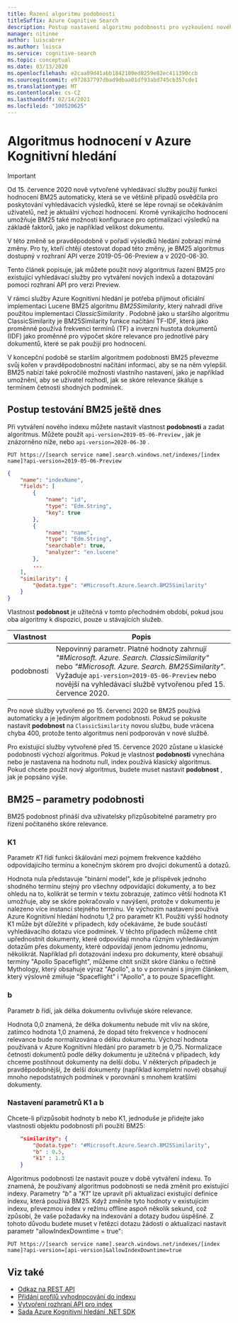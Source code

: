```yaml
---
title: Řazení algoritmu podobnosti
titleSuffix: Azure Cognitive Search
description: Postup nastavení algoritmu podobnosti pro vyzkoušení nového algoritmu podobnosti pro řazení
manager: nitinme
author: luiscabrer
ms.author: luisca
ms.service: cognitive-search
ms.topic: conceptual
ms.date: 03/13/2020
ms.openlocfilehash: e2caa09d41abb1842100ed8259e82ec411390ccb
ms.sourcegitcommit: e972837797dbad9dbaa01df93abd745cb357cde1
ms.translationtype: MT
ms.contentlocale: cs-CZ
ms.lasthandoff: 02/14/2021
ms.locfileid: "100520625"
---
```

# <a name="ranking-algorithm-in-azure-cognitive-search"></a>Algoritmus hodnocení v Azure Kognitivní hledání

> [!IMPORTANT]
> Od 15. července 2020 nově vytvořené vyhledávací služby použijí funkci hodnocení BM25 automaticky, která se ve většině případů osvědčila pro poskytování vyhledávacích výsledků, které se lépe rovnají se očekáváním uživatelů, než je aktuální výchozí hodnocení. Kromě vynikajícího hodnocení umožňuje BM25 také možnosti konfigurace pro optimalizaci výsledků na základě faktorů, jako je například velikost dokumentu.  
>
> V této změně se pravděpodobně v pořadí výsledků hledání zobrazí mírné změny. Pro ty, kteří chtějí otestovat dopad této změny, je BM25 algoritmus dostupný v rozhraní API verze 2019-05-06-Preview a v 2020-06-30.  

Tento článek popisuje, jak můžete použít nový algoritmus řazení BM25 pro existující vyhledávací služby pro vytváření nových indexů a dotazování pomocí rozhraní API pro verzi Preview.

V rámci služby Azure Kognitivní hledání je potřeba přijmout oficiální implementaci Lucene BM25 algoritmu *BM25Similarity*, který nahradí dříve použitou implementaci *ClassicSimilarity* . Podobně jako u staršího algoritmu ClassicSimilarity je BM25Similarity funkce načítání TF-IDF, která jako proměnné používá frekvenci termínů (TF) a inverzní hustota dokumentů (IDF) jako proměnné pro výpočet skóre relevance pro jednotlivé páry dokumentů, které se pak použijí pro hodnocení. 

V koncepční podobě se starším algoritmem podobnosti BM25 převezme svůj kořen v pravděpodobnostní načítání informací, aby se na něm vylepšil. BM25 nabízí také pokročilé možnosti vlastního nastavení, jako je například umožnění, aby se uživatel rozhodl, jak se skóre relevance škáluje s termínem četnosti shodných podmínek.

## <a name="how-to-test-bm25-today"></a>Postup testování BM25 ještě dnes

Při vytváření nového indexu můžete nastavit vlastnost **podobnosti** a zadat algoritmus. Můžete použít `api-version=2019-05-06-Preview` , jak je znázorněno níže, nebo `api-version=2020-06-30` .

```http
PUT https://[search service name].search.windows.net/indexes/[index name]?api-version=2019-05-06-Preview
```

```json  
{
    "name": "indexName",
    "fields": [
        {
            "name": "id",
            "type": "Edm.String",
            "key": true
        },
        {
            "name": "name",
            "type": "Edm.String",
            "searchable": true,
            "analyzer": "en.lucene"
        },
        ...
    ],
    "similarity": {
        "@odata.type": "#Microsoft.Azure.Search.BM25Similarity"
    }
}
```

Vlastnost **podobnost** je užitečná v tomto přechodném období, pokud jsou oba algoritmy k dispozici, pouze u stávajících služeb. 

| Vlastnost | Popis |
|----------|-------------|
| podobnosti | Nepovinný parametr. Platné hodnoty zahrnují *"#Microsoft. Azure. Search. ClassicSimilarity"* nebo *"#Microsoft. Azure. Search. BM25Similarity"*. <br/> Vyžaduje `api-version=2019-05-06-Preview` nebo novější na vyhledávací službě vytvořenou před 15. července 2020. |

Pro nové služby vytvořené po 15. červenci 2020 se BM25 používá automaticky a je jediným algoritmem podobnosti. Pokud se pokusíte nastavit **podobnost** na `ClassicSimilarity` novou službu, bude vrácena chyba 400, protože tento algoritmus není podporován v nové službě.

Pro existující služby vytvořené před 15. července 2020 zůstane u klasické podobnosti výchozí algoritmus. Pokud je vlastnost **podobnosti** vynechána nebo je nastavena na hodnotu null, index používá klasický algoritmus. Pokud chcete použít nový algoritmus, budete muset nastavit **podobnost** , jak je popsáno výše.

## <a name="bm25-similarity-parameters"></a>BM25 – parametry podobnosti

BM25 podobnost přináší dva uživatelsky přizpůsobitelné parametry pro řízení počítaného skóre relevance.

### <a name="k1"></a>K1

Parametr *K1* řídí funkci škálování mezi pojmem frekvence každého odpovídajícího termínu a konečným skórem pro dvojici dokumentů a dotazů.

Hodnota nula představuje "binární model", kde je příspěvek jednoho shodného termínu stejný pro všechny odpovídající dokumenty, a to bez ohledu na to, kolikrát se termín v textu zobrazuje, zatímco větší hodnota K1 umožňuje, aby se skóre pokračovalo v navýšení, protože v dokumentu je nalezeno více instancí stejného termínu. Ve výchozím nastavení používá Azure Kognitivní hledání hodnotu 1,2 pro parametr K1. Použití vyšší hodnoty K1 může být důležité v případech, kdy očekáváme, že bude součástí vyhledávacího dotazu více podmínek. V těchto případech můžeme chtít upřednostnit dokumenty, které odpovídají mnoha různým vyhledávaným dotazům přes dokumenty, které odpovídají jenom jednomu jednomu, několikrát. Například při dotazování indexu pro dokumenty, které obsahují termíny "Apollo Spaceflight", můžeme chtít snížit skóre článku o řečtině Mythology, který obsahuje výraz "Apollo", a to v porovnání s jiným článkem, který výslovně zmiňuje "Spaceflight" i "Apollo", a to pouze Spaceflight. 
 
### <a name="b"></a>b

Parametr *b* řídí, jak délka dokumentu ovlivňuje skóre relevance.

Hodnota 0,0 znamená, že délka dokumentu nebude mít vliv na skóre, zatímco hodnota 1,0 znamená, že dopad této frekvence v hodnocení relevance bude normalizována o délku dokumentu. Výchozí hodnota používaná v Azure Kognitivní hledání pro parametr b je 0,75. Normalizace četnosti dokumentů podle délky dokumentu je užitečná v případech, kdy chceme postihnout dokumenty na delší dobu. V některých případech je pravděpodobnější, že delší dokumenty (například kompletní nové) obsahují mnoho nepodstatných podmínek v porovnání s mnohem kratšími dokumenty.

### <a name="setting-k1-and-b-parameters"></a>Nastavení parametrů K1 a b

Chcete-li přizpůsobit hodnoty b nebo K1, jednoduše je přidejte jako vlastnosti objektu podobnosti při použití BM25:

```json
    "similarity": {
        "@odata.type": "#Microsoft.Azure.Search.BM25Similarity",
        "b" : 0.5,
        "k1" : 1.3
    }
```

Algoritmus podobnosti lze nastavit pouze v době vytváření indexu. To znamená, že používaný algoritmus podobnosti se nedá změnit pro existující indexy. Parametry *"b"* a *"K1"* lze upravit při aktualizaci existující definice indexu, která používá BM25. Když změníte tyto hodnoty v existujícím indexu, převezmou index v režimu offline aspoň několik sekund, což způsobí, že vaše požadavky na indexování a dotazy budou úspěšné. Z tohoto důvodu budete muset v řetězci dotazu žádosti o aktualizaci nastavit parametr "allowIndexDowntime = true":

```http
PUT https://[search service name].search.windows.net/indexes/[index name]?api-version=[api-version]&allowIndexDowntime=true
```

## <a name="see-also"></a>Viz také  

+ [Odkaz na REST API](/rest/api/searchservice/)
+ [Přidání profilů vyhodnocování do indexu](index-add-scoring-profiles.md)
+ [Vytvoření rozhraní API pro index](/rest/api/searchservice/create-index)
+ [Sada Azure Kognitivní hledání .NET SDK](/dotnet/api/overview/azure/search)